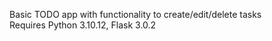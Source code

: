 Basic TODO app with functionality to create/edit/delete tasks\
Requires Python 3.10.12, Flask 3.0.2
